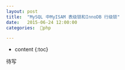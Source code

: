 ```yaml
---
layout: post
title:  "MySQL 中MyISAM 表级锁和InnoDB 行级锁"
date:   2015-06-24 12:00:00
categories:  🐘php

---
```


* content
{:toc}


待写


